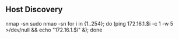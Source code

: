 ## Host Discovery

nmap -sn <IP range>
sudo nmao -sn <IP range>
for i in {1..254}; do (ping 172.16.1.$i -c 1 -w 5 >/dev/null && echo "172.16.1.$i" &); done
